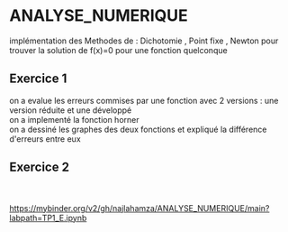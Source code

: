 # ANALYSE_NUMERIQUE
implémentation des Methodes de : Dichotomie , Point fixe , Newton pour trouver la solution de f(x)=0 pour une fonction quelconque
## Exercice 1
on a evalue les erreurs commises par une fonction avec 2 versions : une version réduite et une développé <br>
on a implementé la fonction horner <br> 
on a dessiné les graphes des deux fonctions et expliqué la différence d'erreurs entre eux <br>
## Exercice 2

<br><br>https://mybinder.org/v2/gh/najlahamza/ANALYSE_NUMERIQUE/main?labpath=TP1_E.ipynb
